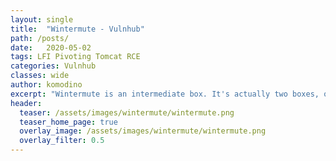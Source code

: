 ```yaml
---
layout: single
title:  "Wintermute - Vulnhub"
path: /posts/
date:   2020-05-02 
tags: LFI Pivoting Tomcat RCE
categories: Vulnhub
classes: wide
author: komodino
excerpt: "Wintermute is an intermediate box. It's actually two boxes, one is Straylight and the other Necromancer. You have to acquire root on Straylight first and then pivot to Necromancer since it is located in a different subnet. Vulnerabilities included combining LFI with Mail log injection to achieve RCE in Straylight and a simple tomcat exploit for Secromancer. Priv esc was easy on both machines. Straylight had a vulnerable version of a SUID binary called screen and Necromancer a kernel exploit."
header:
  teaser: /assets/images/wintermute/wintermute.png
  teaser_home_page: true
  overlay_image: /assets/images/wintermute/wintermute.png
  overlay_filter: 0.5
---
```


